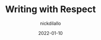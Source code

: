 ---
author: nickdilallo
date: 2022-01-10
draft: true
publisher: uxdesigncc
tags:
  - writing
target_url: https://uxdesign.cc/writing-with-respect-fb3d9604a374
title: Writing with Respect
---